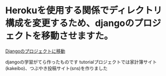 # Herokuを使用する関係でディレクトリ構成を変更するため、djangoのプロジェクトを移動させますた。
[Djangoのプロジェクトに移動](https://www.google.co.jp/)

djangoの学習がてら作ったものです
tutorialプロジェクトでは家計簿サイト(kakeibo)、つぶやき投稿サイト(sns)を作りました

